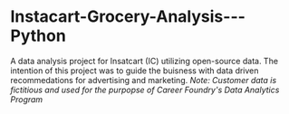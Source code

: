 # Instacart-Grocery-Analysis---Python
A data analysis project for Insatcart (IC) utilizing open-source data. The intention of this project was to guide the buisness with data driven recommedations for advertising and marketing. *Note: Customer data is fictitious and used for the purpopse of Career Foundry's Data Analytics Program*
